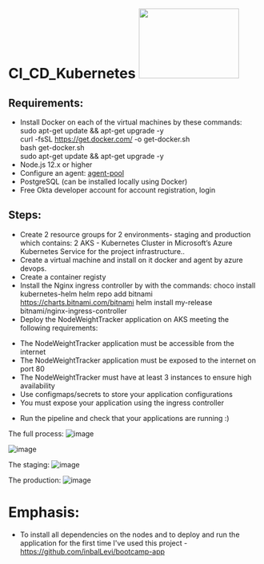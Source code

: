 # CI_CD_Kubernetes <img src="https://i0.wp.com/beaver.co.il/wp-content/uploads/2019/10/kubernetesblog02.jpg?w=885" width="200" height="140"/>  


## Requirements:
* Install Docker on each of the virtual machines by these commands: </br>
sudo apt-get update && apt-get upgrade -y </br>
curl -fsSL https://get.docker.com/ -o get-docker.sh </br>
bash get-docker.sh </br>
sudo apt-get update && apt-get upgrade -y </br>
* Node.js 12.x or higher
* Configure an agent: [agent-pool](https://www.youtube.com/watch?v=psa8xfJ0-zI&ab_channel=Raaviblog) 
* PostgreSQL (can be installed locally using Docker)
* Free Okta developer account for account registration, login


## Steps:
* Create 2 resource groups for 2 environments- staging and production which contains: 2 AKS - Kubernetes Cluster in Microsoft’s Azure Kubernetes Service for the project infrastructure..
* Create a virtual machine and install on it docker and agent by azure devops.
* Create a container registy 
* Install the Nginx ingress controller by with the commands: 
choco install kubernetes-helm
helm repo add bitnami https://charts.bitnami.com/bitnami
helm install my-release bitnami/nginx-ingress-controller
* Deploy the NodeWeightTracker application on AKS meeting the following requirements:
- The NodeWeightTracker application must be accessible from the internet
- The NodeWeightTracker application must be exposed to the internet on port 80
- The NodeWeightTracker must have at least 3 instances to ensure high availability
- Use configmaps/secrets to store your application configurations
- You must expose your application using the ingress controller
* Run the pipeline and check that your applications are running :)

The full process:
![image](https://user-images.githubusercontent.com/71599740/142738639-068572f2-c29b-4b4f-92d3-e6c316064c8d.png)

![image](https://user-images.githubusercontent.com/71599740/142738398-ea35b943-427f-44dc-a15a-b27efd87fbf0.png)


The staging:
![image](https://user-images.githubusercontent.com/71599740/142738408-b91dd48b-ad77-459f-97ad-0439a1a8a67c.png)

The production:
![image](https://user-images.githubusercontent.com/71599740/142738416-9c8487ad-cd14-418b-90f9-f97e9f43d551.png)



# Emphasis:
* To install all dependencies on the nodes and to deploy and run the application for the first time I've used this project - https://github.com/inbalLevi/bootcamp-app

